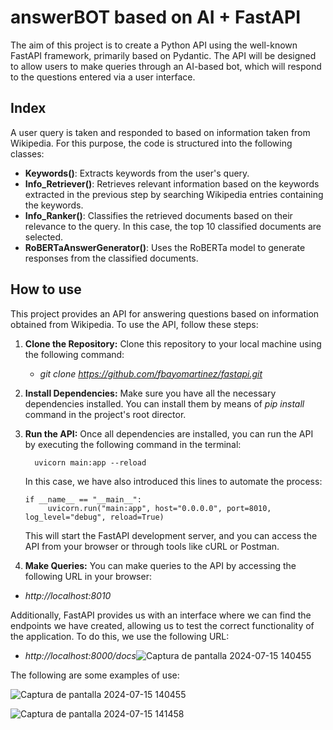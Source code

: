 # answerBOT based on AI + FastAPI 
The aim of this project is to create a Python API using the well-known FastAPI framework, primarily based on Pydantic. The API will be designed to allow users to make queries through an AI-based bot, which will respond to the questions entered via a user interface.


## Index
A user query is taken and responded to based on information taken from Wikipedia. For this purpose, the code is structured into the following classes:

- **Keywords()**: Extracts keywords from the user's query.
- **Info_Retriever()**: Retrieves relevant information based on the keywords extracted in the previous step by searching Wikipedia entries containing the keywords.
- **Info_Ranker()**: Classifies the retrieved documents based on their relevance to the query. In this case, the top 10 classified documents are selected.
- **RoBERTaAnswerGenerator()**: Uses the RoBERTa model to generate responses from the classified documents.


## How to use
This project provides an API for answering questions based on information obtained from Wikipedia. To use the API, follow these steps:

1. **Clone the Repository:**
   Clone this repository to your local machine using the following command:
    - *git clone https://github.com/fbayomartinez/fastapi.git*

2. **Install Dependencies:**
Make sure you have all the necessary dependencies installed. You can install them by means of *pip install* command in the project's root director.

3. **Run the API:**
Once all dependencies are installed, you can run the API by executing the following command in the terminal:

         uvicorn main:app --reload

   In this case, we have also introduced this lines to automate the process:
       
       if __name__ == "__main__":
            uvicorn.run("main:app", host="0.0.0.0", port=8010, log_level="debug", reload=True)
   
   This will start the FastAPI development server, and you can access the API from your browser or through tools like cURL or Postman.

4. **Make Queries:**
You can make queries to the API by accessing the following URL in your browser:
- *http://localhost:8010*

Additionally, FastAPI provides us with an interface where we can find the endpoints we have created, allowing us to test the correct functionality of the application. To do this, we use the following URL:
- *http://localhost:8000/docs*![Captura de pantalla 2024-07-15 140455](https://github.com/user-attachments/assets/4407085e-cacf-4fdf-980e-330514d8c689)


The following are some examples of use:


![Captura de pantalla 2024-07-15 140455](https://github.com/user-attachments/assets/3a24a43f-979f-437f-b778-6cb48f38e0a1)


![Captura de pantalla 2024-07-15 141458](https://github.com/user-attachments/assets/628bdc52-6b19-4408-b654-18937e944a4f)


